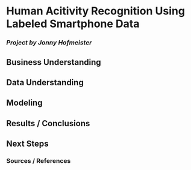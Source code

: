 # Human Acitivity Recognition Using Labeled Smartphone Data

### ***Project by Jonny Hofmeister***

## Business Understanding

## Data Understanding

## Modeling

## Results / Conclusions

## Next Steps

### Sources / References

